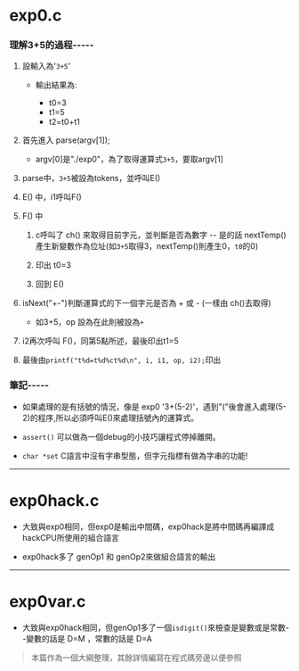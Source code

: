# exp0.c

### 理解3+5的過程-----

1. 設輸入為'`3+5`'

   * 輸出結果為:
   
      * t0=3
      * t1=5
      * t2=t0+t1

2. 首先進入  parse(argv[1]);

    * argv[0]是"./exp0"，為了取得運算式`3+5`，要取argv[1]

3. parse中，`3+5`被設為tokens，並呼叫E()

4. E() 中，i1呼叫F()

5. F() 中

    1. c呼叫了 ch() 來取得目前字元，並判斷是否為數字 -- 是的話 nextTemp()產生新變數作為位址(如`3+5`取得3，nextTemp()則產生0，`t0`的0)
  
    2. 印出 t0=3
  
    3. 回到 E()
  
6. isNext("+-")判斷運算式的下一個字元是否為 + 或 - (一樣由 ch()去取得)

    * 如3+5，op 設為在此則被設為`+`
  
7. i2再次呼叫 F()，同第5點所述，最後印出t1=5

8. 最後由`printf("t%d=t%d%ct%d\n", i, i1, op, i2);`印出

### 筆記-----

* 如果處理的是有括號的情況，像是 exp0 '3+(5-2)'，遇到"("後會進入處理(5-2)的程序,所以必須呼叫E()來處理括號內的運算式。

* `assert()` 可以做為一個debug的小技巧讓程式停掉離開。

* `char *set` C語言中沒有字串型態，但字元指標有做為字串的功能!

***

# exp0hack.c

* 大致與exp0相同，但exp0是輸出中間碼，exp0hack是將中間碼再編譯成hackCPU所使用的組合語言

* exp0hack多了 genOp1 和 genOp2來做組合語言的輸出

***

# exp0var.c

* 大致與exp0hack相同，但genOp1多了一個`isdigit()`來檢查是變數或是常數--變數的話是 D=M ，常數的話是 D=A


> 本篇作為一個大綱整理，其餘詳情編寫在程式碼旁邊以便參照

